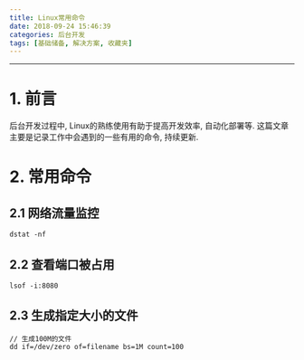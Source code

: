 ```yaml
---
title: Linux常用命令
date: 2018-09-24 15:46:39
categories: 后台开发
tags: [基础储备, 解决方案, 收藏夹]
---
```


----

<!-- more -->

# 1. 前言

后台开发过程中, Linux的熟练使用有助于提高开发效率, 自动化部署等. 这篇文章主要是记录工作中会遇到的一些有用的命令, 持续更新.

# 2. 常用命令

## 2.1 网络流量监控

```linux
dstat -nf
```

## 2.2 查看端口被占用

```linux
lsof -i:8080
```

## 2.3 生成指定大小的文件

```linux
// 生成100M的文件
dd if=/dev/zero of=filename bs=1M count=100
```
